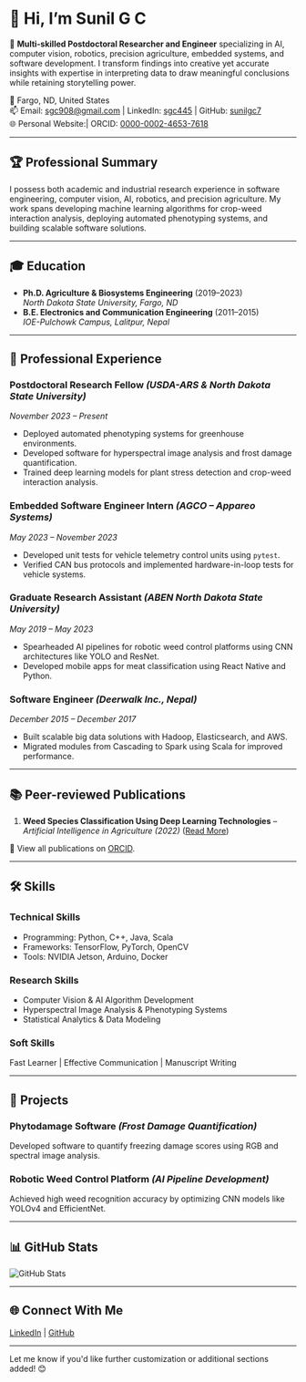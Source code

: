 # 👋 Hi, I’m Sunil G C

🌟 **Multi-skilled Postdoctoral Researcher and Engineer** specializing in AI, computer vision, robotics, precision agriculture, embedded systems, and software development. I transform findings into creative yet accurate insights with expertise in interpreting data to draw meaningful conclusions while retaining storytelling power.

📍 Fargo, ND, United States  
📫 Email: sgc908@gmail.com | LinkedIn: [sgc445](https://www.linkedin.com/in/sgc445) | GitHub: [sunilgc7](https://github.com/sunilgc7)  
🌐 Personal Website:| ORCID: [0000-0002-4653-7618](https://orcid.org/0000-0002-4653-7618)

---

## 🏆 **Professional Summary**
I possess both academic and industrial research experience in software engineering, computer vision, AI, robotics, and precision agriculture. My work spans developing machine learning algorithms for crop-weed interaction analysis, deploying automated phenotyping systems, and building scalable software solutions.

---

## 🎓 **Education**
- **Ph.D. Agriculture & Biosystems Engineering** (2019–2023)  
  *North Dakota State University, Fargo, ND*  
- **B.E. Electronics and Communication Engineering** (2011–2015)  
  *IOE-Pulchowk Campus, Lalitpur, Nepal*

---

## 💼 **Professional Experience**

### **Postdoctoral Research Fellow** *(USDA-ARS & North Dakota State University)*  
*November 2023 – Present*  
- Deployed automated phenotyping systems for greenhouse environments.  
- Developed software for hyperspectral image analysis and frost damage quantification.  
- Trained deep learning models for plant stress detection and crop-weed interaction analysis.  

### **Embedded Software Engineer Intern** *(AGCO – Appareo Systems)*  
*May 2023 – November 2023*  
- Developed unit tests for vehicle telemetry control units using `pytest`.  
- Verified CAN bus protocols and implemented hardware-in-loop tests for vehicle systems.

### **Graduate Research Assistant** *(ABEN North Dakota State University)*  
*May 2019 – May 2023*  
- Spearheaded AI pipelines for robotic weed control platforms using CNN architectures like YOLO and ResNet.  
- Developed mobile apps for meat classification using React Native and Python.  

### **Software Engineer** *(Deerwalk Inc., Nepal)*  
*December 2015 – December 2017*  
- Built scalable big data solutions with Hadoop, Elasticsearch, and AWS.  
- Migrated modules from Cascading to Spark using Scala for improved performance.

---

## 📚 **Peer-reviewed Publications**
1. **Weed Species Classification Using Deep Learning Technologies** – *Artificial Intelligence in Agriculture (2022)* ([Read More](https://doi.org/10.1016/j.aiia.2022.11.001))    

🔗 View all publications on [ORCID](https://orcid.org/0000-0002-4653-7618).

---

## 🛠️ **Skills**
### **Technical Skills**
- Programming: Python, C++, Java, Scala  
- Frameworks: TensorFlow, PyTorch, OpenCV  
- Tools: NVIDIA Jetson, Arduino, Docker  

### **Research Skills**
- Computer Vision & AI Algorithm Development  
- Hyperspectral Image Analysis & Phenotyping Systems  
- Statistical Analytics & Data Modeling  

### **Soft Skills**
Fast Learner | Effective Communication | Manuscript Writing  

---

## 🌟 **Projects**
### **Phytodamage Software** *(Frost Damage Quantification)*  
Developed software to quantify freezing damage scores using RGB and spectral image analysis.

### **Robotic Weed Control Platform** *(AI Pipeline Development)*  
Achieved high weed recognition accuracy by optimizing CNN models like YOLOv4 and EfficientNet.

---

## 📊 **GitHub Stats**
![GitHub Stats](https://github-readme-stats.vercel.app/api?username=sunilgc7&show_icons=true&theme=radical)

---

## 🌐 **Connect With Me**
[LinkedIn](https://www.linkedin.com/in/sgc445) | [GitHub](https://github.com/sunilgc7) 

---

Let me know if you'd like further customization or additional sections added! 😊
